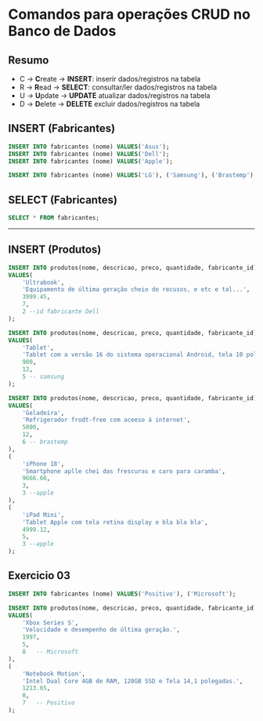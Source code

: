 # Comandos para operações CRUD no Banco de Dados

## Resumo

- C -> **C**reate -> **INSERT**: inserir dados/registros na tabela
- R -> **R**ead -> **SELECT**: consultar/ler dados/registros na tabela
- U -> **U**pdate -> **UPDATE** atualizar dados/registros na tabela
- D -> **D**elete -> **DELETE** excluir dados/registros na tabela

## INSERT (Fabricantes)

```sql
INSERT INTO fabricantes (nome) VALUES('Asus');
INSERT INTO fabricantes (nome) VALUES('Dell');
INSERT INTO fabricantes (nome) VALUES('Apple');

INSERT INTO fabricantes (nome) VALUES('LG'), ('Samsung'), ('Brastemp');
```

## SELECT (Fabricantes)

```sql
SELECT * FROM fabricantes;
```

---

## INSERT (Produtos)

```sql
INSERT INTO produtos(nome, descricao, preco, quantidade, fabricante_id)
VALUES(
    'Ultrabook', 
    'Equipamento de última geração cheio de recusos, e etc e tal...',
    3999.45,
    7,
    2 --id fabricante Dell
);

INSERT INTO produtos(nome, descricao, preco, quantidade, fabricante_id)
VALUES(
    'Tablet',
    'Tablet com a versão 16 do sistema operacional Android, tela 10 polegadas e armazenamento de 128GB',
    900,
    12,
    5 -- samsung
);

INSERT INTO produtos(nome, descricao, preco, quantidade, fabricante_id)
VALUES(
    'Geladeira',
    'Refrigerador frodt-free com aceeso á internet',
    5000,
    12,
    6 -- brastemp
),
(
    'iPhone 18',
    'Smartphone aplle chei das frescuras e caro para caramba',
    9666.66,
    3,
    3 --apple
),
(
    'iPad Mini',
    'Tablet Apple com tela retina display e bla bla bla',
    4999.12,
    5,
    3 --apple
);
```

## Exercicio 03

```sql
INSERT INTO fabricantes (nome) VALUES('Positivo'), ('Microsoft');

INSERT INTO produtos(nome, descricao, preco, quantidade, fabricante_id)
VALUES(
    'Xbox Series S',
    'Velocidade e desempenho de última geração.',
    1997,
    5,
    8   -- Microsoft
),
(
    'Notebook Motion',
    'Intel Dual Core 4GB de RAM, 128GB SSD e Tela 14,1 polegadas.',
    1213.65,
    8,
    7   -- Positivo
);
```